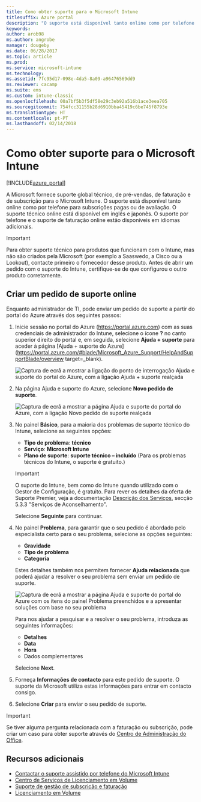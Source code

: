 ```yaml
---
title: Como obter suporte para o Microsoft Intune
titlesuffix: Azure portal
description: "O suporte está disponível tanto online como por telefone para subscrições pagas ou de avaliação.\""
keywords: 
author: arob98
ms.author: angrobe
manager: dougeby
ms.date: 06/28/2017
ms.topic: article
ms.prod: 
ms.service: microsoft-intune
ms.technology: 
ms.assetid: 7fc95d17-098e-4da5-8a09-a96476569dd9
ms.reviewer: cacamp
ms.suite: ems
ms.custom: intune-classic
ms.openlocfilehash: 00a7bf5b3f5df58e29c3eb92a516b1ace3eea705
ms.sourcegitcommit: 754fcc31155b28d6910bba45419c6be745f8793e
ms.translationtype: HT
ms.contentlocale: pt-PT
ms.lasthandoff: 02/14/2018
---
```

# <a name="how-to-get-support-for-microsoft-intune"></a>Como obter suporte para o Microsoft Intune

[!INCLUDE[azure_portal](./includes/note-for-both-portals.md)]

A Microsoft fornece suporte global técnico, de pré-vendas, de faturação e de subscrição para o Microsoft Intune. O suporte está disponível tanto online como por telefone para subscrições pagas ou de avaliação. O suporte técnico online está disponível em inglês e japonês. O suporte por telefone e o suporte de faturação online estão disponíveis em idiomas adicionais.

>[!IMPORTANT]
> Para obter suporte técnico para produtos que funcionam com o Intune, mas não são criados pela Microsoft (por exemplo a Saaswedo, a Cisco ou a Lookout), contacte primeiro o fornecedor desse produto. Antes de abrir um pedido com o suporte do Intune, certifique-se de que configurou o outro produto corretamente.

## <a name="create-an-online-support-ticket"></a>Criar um pedido de suporte online

Enquanto administrador de TI, pode enviar um pedido de suporte a partir do portal do Azure através dos seguintes passos:

1. Inicie sessão no portal do Azure (https://portal.azure.com) com as suas credenciais de administrador do Intune, selecione o ícone **?** no canto superior direito do portal e, em seguida, selecione **Ajuda + suporte** para aceder à página [Ajuda + suporte do Azure](https://portal.azure.com/#blade/Microsoft_Azure_Support/HelpAndSupportBlade/overview target=_blank).

    ![Captura de ecrã a mostrar a ligação do ponto de interrogação Ajuda e suporte do portal do Azure, com a ligação Ajuda + suporte realçada](./media/azure-get-support.png)

2. Na página Ajuda e suporte do Azure, selecione **Novo pedido de suporte**.

    ![Captura de ecrã a mostrar a página Ajuda e suporte do portal do Azure, com a ligação Novo pedido de suporte realçada](./media/azure-support-ticket-link.png)
3. No painel **Básico**, para a maioria dos problemas de suporte técnico do Intune, selecione as seguintes opções:
    - **Tipo de problema**: **técnico**
    - **Serviço**: **Microsoft Intune**
    - **Plano de suporte**: **suporte técnico – incluído** (Para os problemas técnicos do Intune, o suporte é gratuito.)

    >[!IMPORTANT]
    >O suporte do Intune, bem como do Intune quando utilizado com o Gestor de Configuração, é gratuito. Para rever os detalhes da oferta de Suporte Premier, veja a documentação [Descrição dos Serviços](https://www.microsoft.com/microsoftservices/services-list.aspx), secção 5.3.3 "Serviços de Aconselhamento".

    Selecione **Seguinte** para continuar.
4. No painel **Problema**, para garantir que o seu pedido é abordado pelo especialista certo para o seu problema, selecione as opções seguintes:
    - **Gravidade**
    - **Tipo de problema**
    - **Categoria**

    Estes detalhes também nos permitem fornecer **Ajuda relacionada** que poderá ajudar a resolver o seu problema sem enviar um pedido de suporte.

    ![Captura de ecrã a mostrar a página Ajuda e suporte do portal do Azure com os itens do painel Problema preenchidos e a apresentar soluções com base no seu problema](./media/support-need-solutions.png)

    Para nos ajudar a pesquisar e a resolver o seu problema, introduza as seguintes informações:
    -   **Detalhes**
    - **Data**
    - **Hora**
    - Dados complementares

    Selecione **Next**.
5. Forneça **Informações de contacto** para este pedido de suporte. O suporte da Microsoft utiliza estas informações para entrar em contacto consigo.
6. Selecione **Criar** para enviar o seu pedido de suporte.

>[!IMPORTANT]
>Se tiver alguma pergunta relacionada com a faturação ou subscrição, pode criar um caso para obter suporte através do [Centro de Administração do Office](https://portal.office.com/Support/SupportEntry.aspx).

## <a name="additional-resources"></a>Recursos adicionais
- [Contactar o suporte assistido por telefone do Microsoft Intune](phone-support-contact.md)
- [Centro de Serviços de Licenciamento em Volume](http://go.microsoft.com/fwlink/p/?LinkID=282016)
- [Suporte de gestão de subscrição e faturação](https://support.office.com/article/Contact-Office-365-for-business-support-Admin-Help-32a17ca7-6fa0-4870-8a8d-e25ba4ccfd4b)
- [Licenciamento em Volume](http://go.microsoft.com/fwlink/p/?LinkID=282015)
